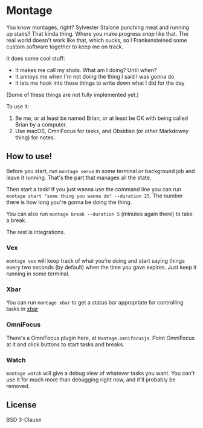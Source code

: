 # Montage

You know montages, right? Sylvester Stalone punching meat and running up stairs? That kinda thing. Where you make progress *snap* like that. The real world doesn't work like that, which sucks, so I Frankensteined some custom software together to keep me on track.

It does some cool stuff:

- It makes me call my shots. What am I doing? Until when?
- It annoys me when I'm not doing the thing I said I was gonna do
- It lets me hook into those things to write down what I did for the day

(Some of these things are not fully implemented yet.)

To use it:

1. Be me, or at least be named Brian, or at least be OK with being called Brian by a computer.
2. Use macOS, OmniFocus for tasks, and Obsidian (or other Markdowny thing) for notes.

## How to use!

Before you start, run `montage serve` in some terminal or background job and leave it running. That's the part that manages all the state.

Then start a task! If you just wanna use the command line you can run `montage start "some thing you wanna do" --duration 25`. The number there is how long you're gonna be doing the thing.

You can also run `montage break --duration 5` (minutes again there) to take a break.

The rest is integrations.

### Vex

`montage vex` will keep track of what you're doing and start saying things every two seconds (by default) when the time you gave expires. Just keep it running in some terminal.

### Xbar

You can run `montage xbar` to get a status bar appropriate for controlling tasks in [xbar](https://xbarapp.com/) 

### OmniFocus

There's a OmniFocus plugin here, at `Montage.omnifocusjs`. Point OmniFocus at it and click buttons to start tasks and breaks.

### Watch

`montage watch` will give a debug view of whatever tasks you want. You can't use it for much more than debugging right now, and it'll probably be removed.

## License

BSD 3-Clause

